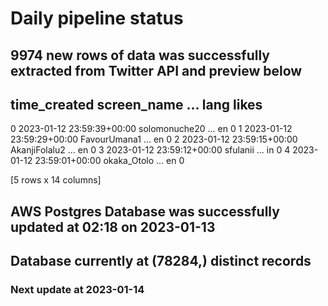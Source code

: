 # Daily pipeline status
## 9974 new rows of data was successfully extracted from Twitter API and preview below
##                time_created    screen_name  ... lang likes
0 2023-01-12 23:59:39+00:00  solomonuche20  ...   en     0
1 2023-01-12 23:59:29+00:00   FavourUmana1  ...   en     0
2 2023-01-12 23:59:15+00:00  AkanjiFolalu2  ...   en     0
3 2023-01-12 23:59:12+00:00       sfulanii  ...   in     0
4 2023-01-12 23:59:01+00:00    okaka_Otolo  ...   en     0

[5 rows x 14 columns]
## AWS Postgres Database was successfully updated at  02:18 on 2023-01-13
## Database currently at (78284,) distinct records
### Next update at 2023-01-14
